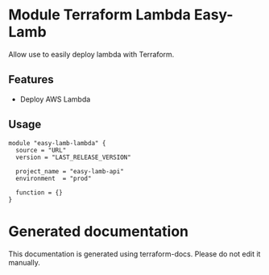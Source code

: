 # Module Terraform Lambda Easy-Lamb

Allow use to easily deploy lambda with Terraform.

## Features

- Deploy AWS Lambda

## Usage

```hcl
module "easy-lamb-lambda" {
  source = "URL"
  version = "LAST_RELEASE_VERSION"
  
  project_name = "easy-lamb-api"
  environment  = "prod"
  
  function = {}
}

```

# Generated documentation

This documentation is generated using terraform-docs. Please do not edit it manually.